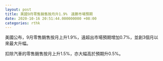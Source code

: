 ```yaml
---
layout: post
title: 美國9月零售銷售按月升1.9%　遠勝市場預期
date: 2020-10-16 20:51:44.000000000 +08:00
categories: rthk
---
```


美國公布，9月零售銷售按月上升1.9%，遠超出市場預期增加0.7%，並創3個月以來最大升幅。

扣除汽車的零售銷售按月上升1.5%，亦大幅高於預期升0.5%。
